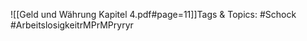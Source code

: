 
![[Geld und Währung Kapitel 4.pdf#page=11]]Tags & Topics:
   #Schock
   #ArbeitslosigkeitrMPrMPryryr